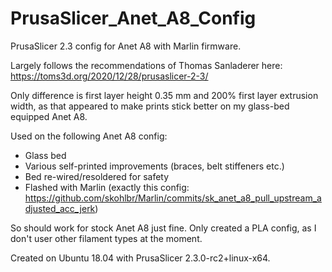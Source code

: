 # PrusaSlicer_Anet_A8_Config

PrusaSlicer 2.3 config for Anet A8 with Marlin firmware.

Largely follows the recommendations of Thomas Sanladerer here: https://toms3d.org/2020/12/28/prusaslicer-2-3/

Only difference is first layer height 0.35 mm and 200% first layer extrusion width, as that appeared to make prints stick better on my glass-bed equipped Anet A8.

Used on the following Anet A8 config:
* Glass bed
* Various self-printed improvements (braces, belt stiffeners etc.)
* Bed re-wired/resoldered for safety
* Flashed with Marlin (exactly this config: https://github.com/skohlbr/Marlin/commits/sk_anet_a8_pull_upstream_adjusted_acc_jerk)

So should work for stock Anet A8 just fine. Only created a PLA config, as I don't user other filament types at the moment.



Created on Ubuntu 18.04 with PrusaSlicer 2.3.0-rc2+linux-x64.



